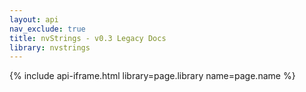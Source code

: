 ```yaml
---
layout: api
nav_exclude: true
title: nvStrings - v0.3 Legacy Docs
library: nvstrings
---
```


{% include api-iframe.html library=page.library name=page.name %}